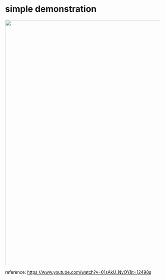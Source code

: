 # simple demonstration
<center class="half">
  <img src="https://github.com/lujiazho/pythonGadget/blob/main/opencv/VolumeControl/demonstration.gif" width="800"/>
</center>

reference: https://www.youtube.com/watch?v=01sAkU_NvOY&t=12498s